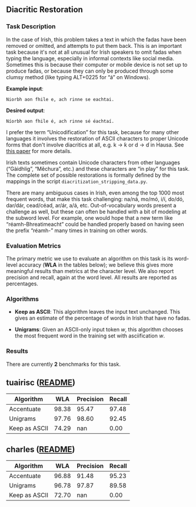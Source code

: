 ## Diacritic Restoration

### Task Description
In the case of Irish, this problem takes a text in
which the fadas have been removed or omitted, and attempts to 
put them back. This is an important task because 
it's not at all unusual for Irish speakers to omit fadas when
typing the language, especially in informal contexts like social media.
Sometimes this is because their computer or mobile device is not
set up to produce fadas, or because they can only be produced through some 
clumsy method (like typing ALT+0225 for “á” on Windows). 

**Example input**:

~~~
Niorbh aon fhile e, ach rinne se eachtai.
~~~

**Desired output**:

~~~
Níorbh aon fhile é, ach rinne sé éachtaí.
~~~

I prefer the term “Unicodification” for this task,
because for many other languages it involves the restoration of
ASCII characters to proper Unicode forms that don't involve
diacritics at all, e.g. k → ƙ or d → ɗ in Hausa.
See [this paper](https://cs.slu.edu/~scannell/pub/lre.pdf)
for more details.

Irish texts sometimes contain Unicode characters from other
languages (“Gàidhlig”, “Měchura”, etc.) and these characters are 
“in play” for this task. The complete set of possible 
restorations is formally defined by the mappings in the script
`diacritization_stripping_data.py`.

There are many ambiguous cases in Irish, even among the top 1000 most
frequent words, that make this task challenging:
na/ná, mo/mó, i/í, do/dó, dar/dár, cead/céad, ar/ár, a/á, etc.
Out-of-vocabulary words present a challenge as well, but 
these can often be handled with a bit of modeling at the subword level.
For example, one would hope that a new term like “réamh-Bhreatimeacht”
could be handled properly based on having seen the prefix 
“réamh-” many times in training on other words.

### Evaluation Metrics

The primary metric we use to evaluate an algorithm on this task
is its word-level accuracy (**WLA** in the tables below);
we believe this gives more meaningful results than
metrics at the character level.
We also report precision and recall, again at the word level.
All results are reported as percentages.

### Algorithms

* **Keep as ASCII**: This algorithm leaves the input text unchanged.
This gives an estimate of the percentage of words in Irish that
have no fadas.

* **Unigrams**: Given an ASCII-only input token *w*, this algorithm
chooses the most frequent word in the training set with asciification *w*.

### Results

There are currently **2** benchmarks for this task.

## tuairisc ([README](../../datasets/tuairisc/README.md))
|Algorithm|WLA|Precision|Recall|
|---|---|---|---|
|Accentuate|98.38|95.47|97.48|
|Unigrams|97.76|98.60|92.45|
|Keep as ASCII|74.29|nan|0.00|

## charles ([README](../../datasets/charles/README.md))
|Algorithm|WLA|Precision|Recall|
|---|---|---|---|
|Accentuate|96.88|91.48|95.23|
|Unigrams|96.78|97.87|89.58|
|Keep as ASCII|72.70|nan|0.00|
